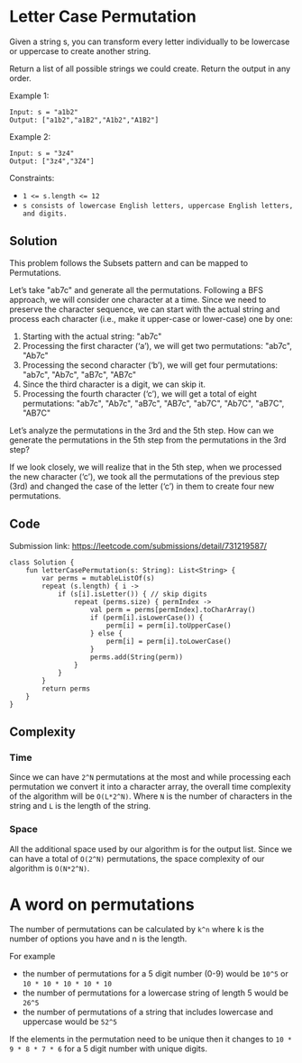 # Letter Case Permutation
Given a string s, you can transform every letter individually to be lowercase or uppercase to create another string.

Return a list of all possible strings we could create. Return the output in any order.

Example 1:
```
Input: s = "a1b2"
Output: ["a1b2","a1B2","A1b2","A1B2"]
```
Example 2:
```
Input: s = "3z4"
Output: ["3z4","3Z4"]
```
Constraints:
* `1 <= s.length <= 12`
* `s consists of lowercase English letters, uppercase English letters, and digits.`
## Solution
This problem follows the Subsets pattern and can be mapped to Permutations.

Let’s take "ab7c" and generate all the permutations. Following a BFS approach, we will consider one character at a time. Since we need to preserve the character sequence, we can start with the actual string and process each character (i.e., make it upper-case or lower-case) one by one:

1. Starting with the actual string: "ab7c"
1. Processing the first character (‘a’), we will get two permutations: "ab7c", "Ab7c"
1. Processing the second character (‘b’), we will get four permutations: "ab7c", "Ab7c", "aB7c", "AB7c"
1. Since the third character is a digit, we can skip it.
1. Processing the fourth character (‘c’), we will get a total of eight permutations: "ab7c", "Ab7c", "aB7c", "AB7c", "ab7C", "Ab7C", "aB7C", "AB7C"

Let’s analyze the permutations in the 3rd and the 5th step. How can we generate the permutations in the 5th step from the permutations in the 3rd step?

If we look closely, we will realize that in the 5th step, when we processed the new character (‘c’), we took all the permutations of the previous step (3rd) and changed the case of the letter (‘c’) in them to create four new permutations.
## Code
Submission link: https://leetcode.com/submissions/detail/731219587/
```
class Solution {
    fun letterCasePermutation(s: String): List<String> {
        var perms = mutableListOf(s)
        repeat (s.length) { i ->
            if (s[i].isLetter()) { // skip digits
                repeat (perms.size) { permIndex ->
                    val perm = perms[permIndex].toCharArray()
                    if (perm[i].isLowerCase()) {
                        perm[i] = perm[i].toUpperCase()
                    } else {
                        perm[i] = perm[i].toLowerCase()
                    }
                    perms.add(String(perm))
                }
            }
        }
        return perms
    }
}
```
## Complexity
### Time
Since we can have `2^N` permutations at the most and while processing each permutation we convert it into a character array, the overall time complexity of the algorithm will be `O(L*2^N)`. Where `N` is the number of characters in the string and `L` is the length of the string.
### Space
All the additional space used by our algorithm is for the output list. Since we can have a total of `O(2^N)` permutations, the space complexity of our algorithm is `O(N*2^N)`.

# A word on permutations
The number of permutations can be calculated by `k^n` where k is the number of options you have and n is the length.

For example
* the number of permutations for a 5 digit number (0-9) would be `10^5` or `10 * 10 * 10 * 10 * 10`
* the number of permutations for a lowercase string of length 5 would be `26^5`
* the number of permutations of a string that includes lowercase and uppercase would be `52^5`

If the elements in the permutation need to be unique then it changes to `10 * 9 * 8 * 7 * 6` for a 5 digit number with unique digits.

